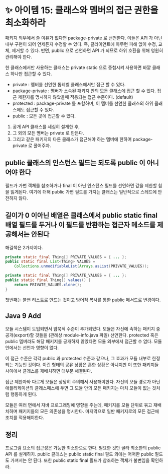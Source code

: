 # ✨ 아이템 15: 클래스와 멤버의 접근 권한을 최소화하라

패키지 외부에서 쓸 이유가 없다면 package-private 로 선언한다. 이들은 API 가 아닌 내부 구현이 되어 언제든지 수정할 수 있다. 즉, 클라이언트에 아무런 피해 없이 수정, 교체, 제거할 수 있다. 반면, public 으로 선언하면 API 가 되므로 하위 호환을 위해 영원히 관리해야 한다.

한 클래스에서만 사용하는 클래스는 private static 으로 중첩시켜 사용하면 바깥 클래스 하나만 접근할 수 있다.

- private : 멤버를 선언한 톱레벨 클래스에서만 접근 할 수 있다.
- package-private : 멤버가 소속된 패키지 안의 모든 클래스에 접근 할 수 있다. 접근 제한자를 명시하지 않았을때 적용되는 접근 수준이다. (default)
- protected : package-private 를 포함하며, 이 멤버를 선언한 클래스의 하위 클래스에도 접근할 수 있다.
- public :  모든 곳에 접근할 수 있다.

1. 공개 API 클래스를 세심히 설계한 후,
2. 그 외의 모든 멤버는 private 로 만든다.
3. 그리고 같은 패키지의 다른 클래스가 접근해야 하는 멤버에 한하여 package-private 로 풀어주자.

## public 클래스의 인스턴스 필드는 되도록 public 이 아니어야 한다

필드가 가변 객체를 참조하거나 final 이 아닌 인스턴스 필드를 선언하면 값을 제한할 힘을 잃게된다. 여기에 더해 public 가변 필드를 가지는 클래스는 일반적으로 스레드에 안전하지 않다.

## 길이가 0 이아닌 배열은 클래스에서 public static final 배열 필드를 두거나 이 필드를 반환하는 접근자 메소드를 제공해서는 안된다

해결책은 2가지이다.

```java
private static final Thing[] PRIVATE_VALUES = { ... };
public static final List<Thing> VALUES = 
    Collections.unmodifiableList(Arrays.asList(PRIVATE_VALUES));

private static final Thing[] PRIVATE_VALUES = { ... };
public static final Thing[] values() {
    return PRIVATE_VALUES.clone();
}
```

첫번째는 불변 리스트로 만드는 것이고 방어적 복사를 통한 public 메서드로 변경이다.

## Java 9 Add

모듈 시스템이 도입되면서 암묵적 수준이 추가되었다. 모듈은 자신에 속하는 패키지 중 공개(export)할 것들을 (관례상 module-info.java 파일) 선언한다. protected 혹은 public 멤버라도 해당 패키지를 공개하지 않았다면 모듈 외부에서 접근할 수 없다. 모듈안에서는 선언과 영향이 없다.

이 접근 수준은 각각 public 과 protected 수준과 같으나, 그 효과가 모듈 내부로 한정되는 기능인 것이다. 이런 형태의 공유 상황은 흔한 상황은 아니지만 이 또한 패키지들 사이에서 클래스를 재배치하면 대부분 해결된다.

접근 제한자와 다르게 모듈은 상당히 주의해서 사용해야한다. 자신의 모듈 경로가 아닌 애플리케이션의 클래스패스에 두면 그 모듈 안의 모든 패키지는 마치 모듈이 없는 것처럼 행동하게 된다.

모듈은 여러 면에서 자바 프로그래밍에 영향을 주는데, 패키지를 모듈 단위로 묶고 재배치하며 패키지들의 모든 의존성을 명시한다. 마지막으로 일반 패키지로의 모든 접근에 조치를 적용해야한다.

## 정리

프로그램 요소의 접근성은 가능한 최소한으로 한다. 필요한 것만 골라 최소한의 public API 를 설계하자. public 클래스는 public static final 필드 외에는 어떠한 public 필드도 가져서는 안 된다. 또한 public static final 필드가 참조하는 객체가 불변임을 확인하라.
